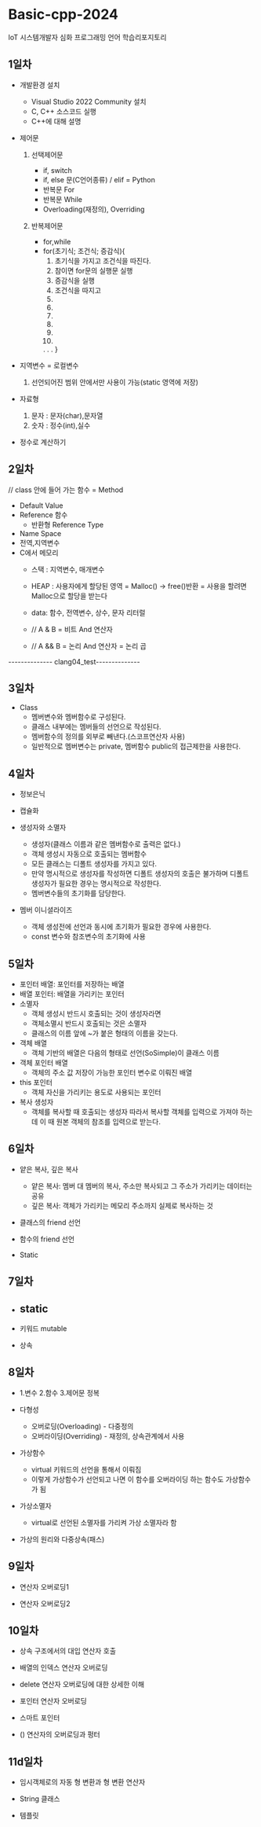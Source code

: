 # Basic-cpp-2024
IoT 시스템개발자 심화 프로그래밍 언어 학습리포지토리

## 1일차
- 개발환경 설치
	- Visual Studio 2022 Community 설치
	- C, C++ 소스코드 실행
	- C++에 대해 설명

- 제어문
	1. 선택제어문 
		- if, switch
		- if, else 문(C언어종류) / elif = Python
		- 반복문 For
		- 반복문 While
		- Overloading(재정의), Overriding
		
	2. 반복제어문 
		- for,while
		- for(초기식; 조건식; 증감식){
			1. 초기식을 가지고 조건식을 따진다.
			2. 참이면 for문의 실행문 실행
			3. 증감식을 실행
			4. 조건식을 따지고
			2.
			3.
			4.
			2.
			3.
			4.
			.
			.
			.
		}

	
- 지역변수 = 로컬변수
	1. 선언되어진 범위 안에서만 사용이 가능(static 영역에 저장)

- 자료형
	1. 문자 : 문자(char),문자열
	2. 숫자 : 정수(int),실수
	
- 정수로 계산하기

## 2일차
// class 안에 들어 가는 함수 = Method

- Default Value
- Reference 함수
	- 반환형 Reference Type
- Name Space
- 전역,지역변수
- C에서 메모리
	- 스택 : 지역변수, 매개변수
	- HEAP : 사용자에게 할당된 영역
		= Malloc() -> free()반환 = 사용을 할려면 Malloc으로 할당을 받는다
	- data: 함수, 전역변수, 상수, 문자 리터럴
	
	- // A & B = 비트 And 연산자
	- // A && B = 논리 And 연산자 = 논리 곱

		
-------------- clang04_test--------------

## 3일차
- Class
	- 멤버변수와 멤버함수로 구성된다.
	- 클래스 내부에는 멤버들의 선언으로 작성된다.
	- 멤버함수의 정의를 외부로 빼낸다.(스코프연산자 사용)
	- 일반적으로 멤버변수는 private, 멤버함수 public의 접근제한을 사용한다.
## 4일차
- 정보은닉

- 캡슐화

- 생성자와 소멸자
	- 생성자(클래스 이름과 같은 멤버함수로 출력은 없다.)
	- 객체 생성시 자동으로 호출되는 멤버함수
	- 모든 클래스는 디폴트 생성자를 가지고 있다.
	- 만약 명시적으로 생성자를 작성하면 디폴트 생성자의 호출은 불가하며 디폴트 생성자가 필요한 경우는 명시적으로 작성한다.
	- 멤버변수들의 초기화를 담당한다.

- 멤버 이니셜라이즈
	- 객체 생성전에 선언과 동시에 초기화가 필요한 경우에 사용한다.
	- const 변수와 참조변수의 초기화에 사용

## 5일차
- 포인터 배열: 포인터를 저장하는 배열
- 배열 포인터: 배열을 가리키는 포인터
- 소멸자
	- 객체 생성시 반드시 호출되는 것이 생성자라면
	- 객체소멸시 반드시 호출되는 것은 소멸자
	- 클래스의 이름 앞에 ~가 붙은 형태의 이름을 갖는다.
- 객체 배열
	- 객체 기반의 배열은 다음의 형태로 선언(SoSimple)이 클래스 이름
- 객체 포인터 배열
	- 객체의 주소 값 저장이 가능한 포인터 변수로 이뤄진 배열
- this 포인터
	- 객체 자신을 가리키는 용도로 사용되는 포인터
- 복사 생성자
	- 객체를 복사할 때 호출되는 생성자
	따라서 복사할 객체를 입력으로 가져야 하는데 이 때 원본 객체의 참조를 입력으로 받는다.

## 6일차
- 얕은 복사, 깊은 복사
	- 얕은 복사: 멤버 대 멤버의 복사, 주소만 복사되고 그 주소가 가리키는 데이터는 공유
	- 깊은 복사: 객체가 가리키는 메모리 주소까지 실제로 복사하는 것

- 클래스의 friend 선언
- 함수의 friend 선언
- Static

## 7일차
- static 
	-


- 키워드 mutable

- 상속

## 8일차
- 1.변수 2.함수 3.제어문 정복

- 다형성
	- 오버로딩(Overloading) - 다중정의
	- 오버라이딩(Overriding) - 재정의, 상속관계에서 사용

- 가상함수
	- virtual 키워드의 선언을 통해서 이뤄짐
	- 이렇게 가상함수가 선언되고 나면 이 함수를 오버라이딩 하는 함수도 가상함수가 됨

- 가상소멸자
	- virtual로 선언된 소멸자를 가리켜 가상 소멸자라 함

- 가상의 원리와 다중상속(패스)

## 9일차
- 연산자 오버로딩1


- 연산자 오버로딩2

## 10일차
- 상속 구조에서의 대입 연산자 호출

- 배열의 인덱스 연산자 오버로딩

- delete 연산자 오버로딩에 대한 상세한 이해

- 포인터 연산자 오버로딩

- 스마트 포인터

- () 연산자의 오버로딩과 펑터

## 11d일차
- 임시객체로의 자동 형 변환과 형 변환 연산자

- String 클래스

- 템플릿